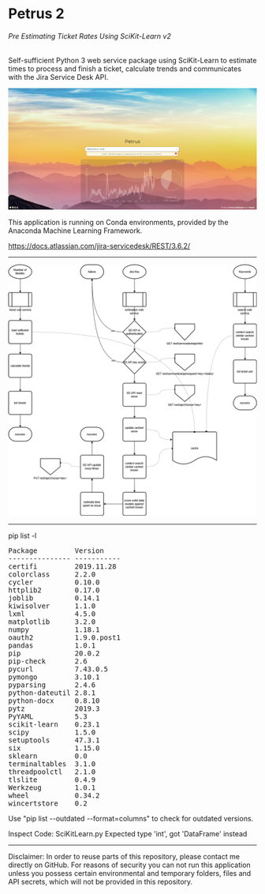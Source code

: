 # Petrus 2
###### Pre Estimating Ticket Rates Using SciKit-Learn v2

Self-sufficient Python 3 web service package using SciKit-Learn to estimate times to process and finish a ticket, calculate trends and communicates with the Jira Service Desk API.

![Screenshot](src/screenshot.png "Petrus 2 Screenshot")

This application is running on Conda environments, provided by the Anaconda Machine Learning Framework.

https://docs.atlassian.com/jira-servicedesk/REST/3.6.2/

___

![Petrus 2 Flow Chart](src/petrus_v2.png "Petrus 2 Flow Chart")

___

pip list -l
<pre>
Package         Version
--------------- -----------
certifi         2019.11.28
colorclass      2.2.0
cycler          0.10.0
httplib2        0.17.0
joblib          0.14.1
kiwisolver      1.1.0
lxml            4.5.0
matplotlib      3.2.0
numpy           1.18.1
oauth2          1.9.0.post1
pandas          1.0.1
pip             20.0.2
pip-check       2.6
pycurl          7.43.0.5
pymongo         3.10.1
pyparsing       2.4.6
python-dateutil 2.8.1
python-docx     0.8.10
pytz            2019.3
PyYAML          5.3
scikit-learn    0.23.1
scipy           1.5.0
setuptools      47.3.1
six             1.15.0
sklearn         0.0
terminaltables  3.1.0
threadpoolctl   2.1.0
tlslite         0.4.9
Werkzeug        1.0.1
wheel           0.34.2
wincertstore    0.2
</pre>

Use "pip list --outdated --format=columns" to check for outdated versions.

Inspect Code:
SciKitLearn.py
Expected type 'int', got 'DataFrame' instead

___

Disclaimer: In order to reuse parts of this repository, please contact me directly on GitHub. For reasons of security you can not run this application unless you possess certain environmental and temporary folders, files and API secrets, which will not be provided in this repository.